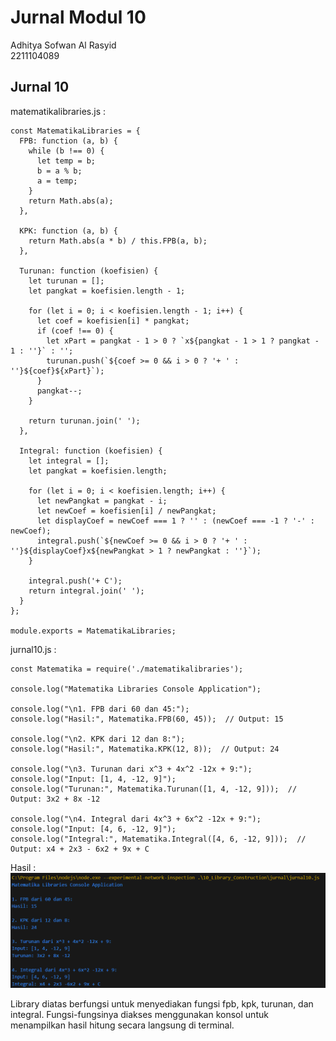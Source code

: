 
# Jurnal Modul 10

Adhitya Sofwan Al Rasyid <br>
2211104089

## Jurnal 10

matematikalibraries.js :
```
const MatematikaLibraries = {
  FPB: function (a, b) {
    while (b !== 0) {
      let temp = b;
      b = a % b;
      a = temp;
    }
    return Math.abs(a);
  },

  KPK: function (a, b) {
    return Math.abs(a * b) / this.FPB(a, b);
  },

  Turunan: function (koefisien) {
    let turunan = [];
    let pangkat = koefisien.length - 1;

    for (let i = 0; i < koefisien.length - 1; i++) {
      let coef = koefisien[i] * pangkat;
      if (coef !== 0) {
        let xPart = pangkat - 1 > 0 ? `x${pangkat - 1 > 1 ? pangkat - 1 : ''}` : '';
        turunan.push(`${coef >= 0 && i > 0 ? '+ ' : ''}${coef}${xPart}`);
      }
      pangkat--;
    }

    return turunan.join(' ');
  },

  Integral: function (koefisien) {
    let integral = [];
    let pangkat = koefisien.length;

    for (let i = 0; i < koefisien.length; i++) {
      let newPangkat = pangkat - i;
      let newCoef = koefisien[i] / newPangkat;
      let displayCoef = newCoef === 1 ? '' : (newCoef === -1 ? '-' : newCoef);
      integral.push(`${newCoef >= 0 && i > 0 ? '+ ' : ''}${displayCoef}x${newPangkat > 1 ? newPangkat : ''}`);
    }

    integral.push('+ C');
    return integral.join(' ');
  }
};

module.exports = MatematikaLibraries;
```

jurnal10.js :
```
const Matematika = require('./matematikalibraries');

console.log("Matematika Libraries Console Application");

console.log("\n1. FPB dari 60 dan 45:");
console.log("Hasil:", Matematika.FPB(60, 45));  // Output: 15

console.log("\n2. KPK dari 12 dan 8:");
console.log("Hasil:", Matematika.KPK(12, 8));  // Output: 24

console.log("\n3. Turunan dari x^3 + 4x^2 -12x + 9:");
console.log("Input: [1, 4, -12, 9]");
console.log("Turunan:", Matematika.Turunan([1, 4, -12, 9]));  // Output: 3x2 + 8x -12

console.log("\n4. Integral dari 4x^3 + 6x^2 -12x + 9:");
console.log("Input: [4, 6, -12, 9]");
console.log("Integral:", Matematika.Integral([4, 6, -12, 9]));  // Output: x4 + 2x3 - 6x2 + 9x + C
```

Hasil :<br>
![alt text](jurnal.png)

Library diatas berfungsi untuk menyediakan fungsi fpb, kpk, turunan, dan integral. Fungsi-fungsinya diakses menggunakan konsol untuk menampilkan hasil hitung secara langsung di terminal.